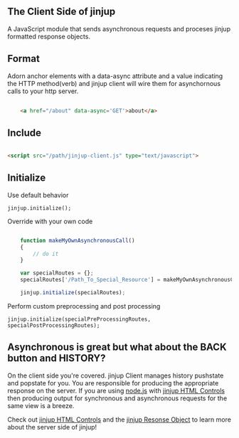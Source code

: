 ## The Client Side of jinjup

A JavaScript module that sends asynchronous requests and proceses jinjup formatted response objects.

## Format

Adorn anchor elements with a data-async attribute and a value indicating the HTTP method(verb) and 
jinjup client will wire them for asynchornous calls to your http server.

```html
	 
	<a href="/about" data-async='GET'>about</a>

```

## Include

```html
	 
<script src="/path/jinjup-client.js" type="text/javascript">

```

## Initialize

Use default behavior

	jinjup.initialize();

Override with your own code

```js

	function makeMyOwnAsynchronousCall()
	{
		// do it
	}

	var specialRoutes = {};
	specialRoutes['/Path_To_Special_Resource'] = makeMyOwnAsynchronousCall;

	jinjup.initialize(specialRoutes);

```

Perform custom preprocessing and post processing

	jinjup.initialize(specialPreProcessingRoutes, specialPostProcessingRoutes);


## Asynchronous is great but what about the BACK button and HISTORY?

On the client side you're covered.  jinjup Client manages history pushstate and popstate for you.
You are responsible for producing the appropriate response on the server.  If you are using 
[node.js](http://nodejs.org) with [jinjup HTML Controls](https://github.com/jon-camuso/jinjup-html-controls) then producing output for synchronous and 
asynchronous requests for the same view is a breeze.
 
Check out [jinjup HTML Controls](https://github.com/jon-camuso/jinjup-html-controls) and 
the [jinjup Resonse Object](https://github.com/jon-camuso/jinjup-response) to learn more 
about the server side of jinjup! 